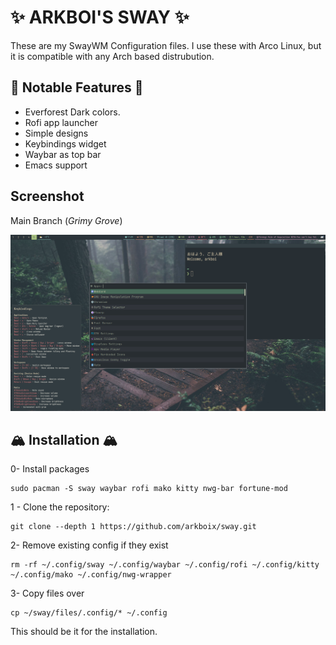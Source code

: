 <h1>✨ ARKBOI'S SWAY ✨</h1>

These are my SwayWM Configuration files. I use these with Arco Linux, but it is compatible with any Arch based distrubution.

## 🥭 Notable Features 🥭

- Everforest Dark colors.
- Rofi app launcher
- Simple designs
- Keybindings widget
- Waybar as top bar
- Emacs support

## Screenshot

Main Branch (*Grimy Grove*)

![assets/1.png](assets/1.png)


## 🏔️ Installation 🏔️

0- Install packages

``` shell
sudo pacman -S sway waybar rofi mako kitty nwg-bar fortune-mod
```

1 - Clone the repository:

``` shell
git clone --depth 1 https://github.com/arkboix/sway.git 
```
2- Remove existing config if they exist
``` shell
rm -rf ~/.config/sway ~/.config/waybar ~/.config/rofi ~/.config/kitty ~/.config/mako ~/.config/nwg-wrapper
```
3- Copy files over
``` shell
cp ~/sway/files/.config/* ~/.config
````

This should be it for the installation.

